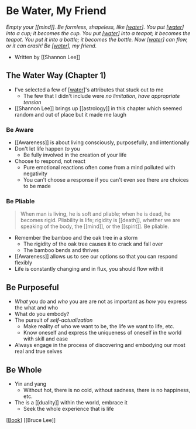 # Be Water, My Friend

*Empty your [[mind]].*
*Be formless, shapeless, like [[water]].*
*You put [[water]] into a cup; it becomes the cup.*
*You put [[water]] into a teapot; it becomes the teapot.*
*You put it into a bottle; it becomes the bottle.*
*Now [[water]] can flow, or it can crash!*
*Be [[water]], my friend.*

- Written by [[Shannon Lee]]

## The Water Way (Chapter 1)

- I've selected a few of [[water]]'s attributes that stuck out to me
  - The few that I didn't include were *no limitation*, *have appropriate tension*
- [[Shannon Lee]] brings up [[astrology]] in this chapter which seemed random and out of place but it made me laugh

### Be Aware

- [[Awareness]] is about living consciously, purposefully, and intentionally
- Don't let life happen *to* you
  - Be fully involved in the creation of your life
- Choose to respond, not react
  - Pure emotional reactions often come from a mind polluted with negativity
  - You can't choose a response if you can't even see there are choices to be made
  
### Be Pliable

> When man is living, he is soft and pliable; when he is dead, he becomes rigid. Pliability is life; rigidity is [[death]], whether we are speaking of the body, the [[mind]], or the [[spirit]]. Be pliable.

- Remember the bamboo and the oak tree in a storm
  - The rigidity of the oak tree causes it to crack and fall over
  - The bamboo bends and thrives
- [[Awareness]] allows us to see our options so that you can respond flexibly
- Life is constantly changing and in flux, you should flow with it

## Be Purposeful

- *What* you do and *who* you are are not as important as *how* you express the what and who
- What do you embody?
- The pursuit of *self-actualization*
  - Make reality of who we want to be, the life we want to life, etc.
  - Know oneself and express the uniqueness of oneself in the world with skill and ease
- Always engage in the process of discovering and embodying our most real and true selves

## Be Whole

- Yin and yang
  - Without hot, there is no cold, without sadness, there is no happiness, etc.
- The is a [[duality]] within the world, embrace it
  - Seek the whole experience that is life
  
[[Book]] [[Bruce Lee]]

[//begin]: # "Autogenerated link references for markdown compatibility"
[water]: water "Water"
[shannon-lee]: shannon-lee "Shannon Lee"
[book]: book "Book"
[bruce-lee]: bruce-lee "Bruce Lee"
[//end]: # "Autogenerated link references"